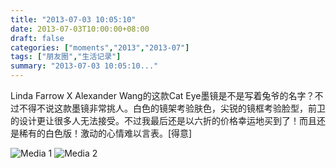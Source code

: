 ```yaml
---
title: "2013-07-03 10:05:10"
date: 2013-07-03T10:00:00+08:00
draft: false
categories: ["moments","2013","2013-07"]
tags: ["朋友圈","生活记录"]
summary: "2013-07-03 10:05:10..."
---
```


Linda Farrow X Alexander Wang的这款Cat Eye墨镜是不是写着兔爷的名字？不过不得不说这款墨镜非常挑人。白色的镜架考验肤色，尖锐的镜框考验脸型，前卫的设计更让很多人无法接受。不过我最后还是以六折的价格幸运地买到了！而且还是稀有的白色版！激动的心情难以言表。[得意]

![Media 1](/Moments/photos/2013-07-03/201307031005100.jpg)
![Media 2](/Moments/photos/2013-07-03/201307031005101.jpg)
